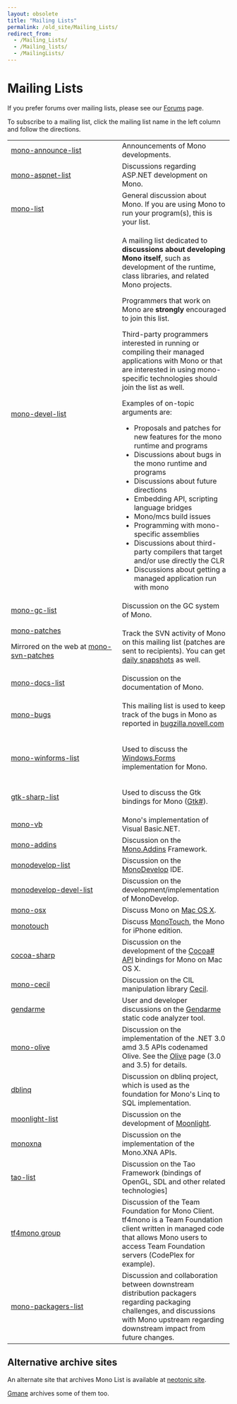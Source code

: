 ```yaml
---
layout: obsolete
title: "Mailing Lists"
permalink: /old_site/Mailing_Lists/
redirect_from:
  - /Mailing_Lists/
  - /Mailing_lists/
  - /MailingLists/
---
```


Mailing Lists
=============

If you prefer forums over mailing lists, please see our [Forums](http://www.go-mono.org/forums/) page.

To subscribe to a mailing list, click the mailing list name in the left column and follow the directions.

<table>
<col width="50%" />
<col width="50%" />
<tbody>
<tr class="odd">
<td align="left"><a href="http://lists.ximian.com/mailman/listinfo/mono-announce-list">mono-announce-list</a></td>
<td align="left">Announcements of Mono developments.</td>
</tr>
<tr class="even">
<td align="left"><a href="http://lists.ximian.com/mailman/listinfo/mono-aspnet-list">mono-aspnet-list</a></td>
<td align="left">Discussions regarding ASP.NET development on Mono.</td>
</tr>
<tr class="odd">
<td align="left"><a href="http://lists.ximian.com/mailman/listinfo/mono-list">mono-list</a></td>
<td align="left">General discussion about Mono. If you are using Mono to run your program(s), this is your list.</td>
</tr>
<tr class="even">
<td align="left"><a href="http://lists.ximian.com/mailman/listinfo/mono-devel-list">mono-devel-list</a></td>
<td align="left"><p>A mailing list dedicated to <strong>discussions about developing Mono itself</strong>, such as development of the runtime, class libraries, and related Mono projects.</p>
<p>Programmers that work on Mono are <strong>strongly</strong> encouraged to join this list.</p>
<p>Third-party programmers interested in running or compiling their managed applications with Mono or that are interested in using mono-specific technologies should join the list as well.</p>
<p>Examples of on-topic arguments are:</p>
<ul>
<li>Proposals and patches for new features for the mono runtime and programs</li>
<li>Discussions about bugs in the mono runtime and programs</li>
<li>Discussions about future directions</li>
<li>Embedding API, scripting language bridges</li>
<li>Mono/mcs build issues</li>
<li>Programming with mono-specific assemblies</li>
<li>Discussions about third-party compilers that target and/or use directly the CLR</li>
<li>Discussions about getting a managed application run with mono</li>
</ul></td>
</tr>
<tr class="odd">
<td align="left"><a href="http://lists.ximian.com/mailman/listinfo/mono-gc-list">mono-gc-list</a></td>
<td align="left">Discussion on the GC system of Mono.</td>
</tr>
<tr class="even">
<td align="left"><a href="http://lists.ximian.com/mailman/listinfo/mono-patches">mono-patches</a>
<p>Mirrored on the web at <a href="http://groups-beta.google.com/group/mono-svn-patches">mono-svn-patches</a></p></td>
<td align="left"><p>Track the SVN activity of Mono on this mailing list (patches are sent to recipients). You can get <a href="http://www.go-mono.com/snapshots">daily snapshots</a> as well.</p></td>
</tr>
<tr class="odd">
<td align="left"><a href="http://lists.ximian.com/mailman/listinfo/mono-docs-list">mono-docs-list</a></td>
<td align="left">Discussion on the documentation of Mono.</td>
</tr>
<tr class="even">
<td align="left"><a href="http://lists.ximian.com/mailman/listinfo/mono-bugs">mono-bugs</a></td>
<td align="left"><p>This mailing list is used to keep track of the bugs in Mono as reported in <a href="http://bugzilla.novell.com">bugzilla.novell.com</a></p></td>
</tr>
<tr class="odd">
<td align="left"><a href="http://lists.ximian.com/mailman/listinfo/mono-winforms-list">mono-winforms-list</a></td>
<td align="left"><p>Used to discuss the <a href="{{site.github.url}}/old_site/WinForms" title="WinForms">Windows.Forms</a> implementation for Mono.</p></td>
</tr>
<tr class="even">
<td align="left"><a href="http://lists.ximian.com/mailman/listinfo/gtk-sharp-list">gtk-sharp-list</a></td>
<td align="left"><p>Used to discuss the Gtk bindings for Mono (<a href="http://gtk-sharp.sf.net">Gtk#</a>).</p></td>
</tr>
<tr class="odd">
<td align="left"><a href="http://lists.ximian.com/mailman/listinfo/mono-vb">mono-vb</a></td>
<td align="left">Mono's implementation of Visual Basic.NET.</td>
</tr>
<tr class="even">
<td align="left"><a href="http://groups.google.com/group/mono-addins">mono-addins</a></td>
<td align="left">Discussion on the <a href="{{site.github.url}}/old_site/Mono.Addins" title="Mono.Addins">Mono.Addins</a> Framework.</td>
</tr>
<tr class="odd">
<td align="left"><a href="http://lists.ximian.com/mailman/listinfo/monodevelop-list">monodevelop-list</a></td>
<td align="left">Discussion on the <a href="{{site.github.url}}/old_site/MonoDevelop" title="MonoDevelop">MonoDevelop</a> IDE.</td>
</tr>
<tr class="even">
<td align="left"><a href="http://lists.ximian.com/mailman/listinfo/monodevelop-devel-list">monodevelop-devel-list</a></td>
<td align="left">Discussion on the development/implementation of MonoDevelop.</td>
</tr>
<tr class="odd">
<td align="left"><a href="http://lists.ximian.com/mailman/listinfo/mono-osx">mono-osx</a></td>
<td align="left">Discuss Mono on <a href="{{site.github.url}}/old_site/Mono:OSX" title="Mono:OSX">Mac OS X</a>.</td>
</tr>
<tr class="even">
<td align="left"><a href="http://lists.ximian.com/mailman/listinfo/monotouch">monotouch</a></td>
<td align="left">Discuss <a href="{{site.github.url}}/old_site/MonoTouch" title="MonoTouch">MonoTouch</a>, the Mono for iPhone edition.</td>
</tr>
<tr class="odd">
<td align="left"><a href="http://lists.ximian.com/mailman/listinfo/cocoa-sharp">cocoa-sharp</a></td>
<td align="left">Discussion on the development of the <a href="{{site.github.url}}/old_site/MonoMac">Cocoa# API</a> bindings for Mono on Mac OS X.</td>
</tr>
<tr class="even">
<td align="left"><a href="http://groups.google.com/group/mono-cecil">mono-cecil</a></td>
<td align="left">Discussion on the CIL manipulation library <a href="{{site.github.url}}/old_site/Cecil" title="Cecil">Cecil</a>.</td>
</tr>
<tr class="odd">
<td align="left"><a href="http://groups.google.com/group/gendarme">gendarme</a></td>
<td align="left">User and developer discussions on the <a href="{{site.github.url}}/old_site/Gendarme" title="Gendarme">Gendarme</a> static code analyzer tool.</td>
</tr>
<tr class="even">
<td align="left"><a href="http://groups.google.com/group/mono-olive">mono-olive</a></td>
<td align="left">Discussion on the implementation of the .NET 3.0 amd 3.5 APIs codenamed Olive. See the <a href="{{site.github.url}}/old_site/Olive" title="Olive">Olive</a> page (3.0 and 3.5) for details.</td>
</tr>
<tr class="odd">
<td align="left"><a href="http://groups.google.com/group/dblinq">dblinq</a></td>
<td align="left">Discussion on dblinq project, which is used as the foundation for Mono's Linq to SQL implementation.</td>
</tr>
<tr class="even">
<td align="left"><a href="http://lists.ximian.com/mailman/listinfo/moonlight-list">moonlight-list</a></td>
<td align="left">Discussion on the development of <a href="{{site.github.url}}/old_site/Moonlight" title="Moonlight">Moonlight</a>.</td>
</tr>
<tr class="odd">
<td align="left"><a href="http://groups.google.com/group/monoxna">monoxna</a></td>
<td align="left">Discussion on the implementation of the Mono.XNA APIs.</td>
</tr>
<tr class="even">
<td align="left"><a href="http://galactus.ximian.com/mailman/listinfo/tao-list">tao-list</a></td>
<td align="left">Discussion on the Tao Framework (bindings of OpenGL, SDL and other related technologies]</td>
</tr>
<tr class="odd">
<td align="left"><a href="http://groups.google.com/group/tf4mono">tf4mono group</a></td>
<td align="left">Discussion of the Team Foundation for Mono Client. tf4mono is a Team Foundation client written in managed code that allows Mono users to access Team Foundation servers (CodePlex for example).</td>
</tr>
<tr class="even">
<td align="left"><a href="http://lists.ximian.com/mailman/listinfo/mono-packagers-list">mono-packagers-list</a></td>
<td align="left">Discussion and collaboration between downstream distribution packagers regarding packaging challenges, and discussions with Mono upstream regarding downstream impact from future changes.</td>
</tr>
</tbody>
</table>

Alternative archive sites
-------------------------

An alternate site that archives Mono List is available at [neotonic site](http://archive.neotonic.com/archive/mono-list).

[Gmane](http://dir.gmane.org/index.php?prefix=gmane.comp.gnome.mono) archives some of them too.

